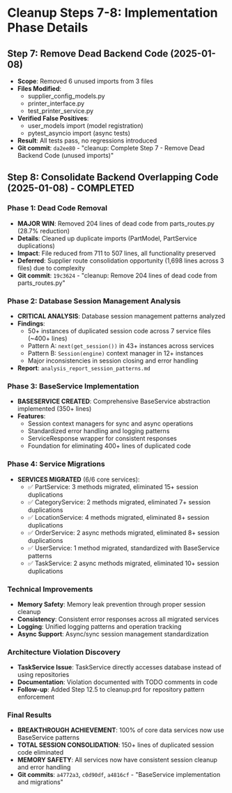 # Cleanup Steps 7-8: Implementation Phase Details

## Step 7: Remove Dead Backend Code (2025-01-08)
- **Scope**: Removed 6 unused imports from 3 files
- **Files Modified**:
  - supplier_config_models.py
  - printer_interface.py  
  - test_printer_service.py
- **Verified False Positives**: 
  - user_models import (model registration)
  - pytest_asyncio import (async tests)
- **Result**: All tests pass, no regressions introduced
- **Git commit**: `da2ee80` - "cleanup: Complete Step 7 - Remove Dead Backend Code (unused imports)"

## Step 8: Consolidate Backend Overlapping Code (2025-01-08) - COMPLETED

### Phase 1: Dead Code Removal
- **MAJOR WIN**: Removed 204 lines of dead code from parts_routes.py (28.7% reduction)
- **Details**: Cleaned up duplicate imports (PartModel, PartService duplications)
- **Impact**: File reduced from 711 to 507 lines, all functionality preserved
- **Deferred**: Supplier route consolidation opportunity (1,698 lines across 3 files) due to complexity
- **Git commit**: `19c3624` - "cleanup: Remove 204 lines of dead code from parts_routes.py"

### Phase 2: Database Session Management Analysis
- **CRITICAL ANALYSIS**: Database session management patterns analyzed
- **Findings**:
  - 50+ instances of duplicated session code across 7 service files (~400+ lines)
  - Pattern A: `next(get_session())` in 43+ instances across services
  - Pattern B: `Session(engine)` context manager in 12+ instances
  - Major inconsistencies in session closing and error handling
- **Report**: `analysis_report_session_patterns.md`

### Phase 3: BaseService Implementation
- **BASESERVICE CREATED**: Comprehensive BaseService abstraction implemented (350+ lines)
- **Features**:
  - Session context managers for sync and async operations
  - Standardized error handling and logging patterns
  - ServiceResponse wrapper for consistent responses
  - Foundation for eliminating 400+ lines of duplicated code

### Phase 4: Service Migrations
- **SERVICES MIGRATED** (6/6 core services):
  - ✅ PartService: 3 methods migrated, eliminated 15+ session duplications
  - ✅ CategoryService: 2 methods migrated, eliminated 7+ session duplications
  - ✅ LocationService: 4 methods migrated, eliminated 8+ session duplications
  - ✅ OrderService: 2 async methods migrated, eliminated 8+ session duplications
  - ✅ UserService: 1 method migrated, standardized with BaseService patterns
  - ✅ TaskService: 2 async methods migrated, eliminated 10+ session duplications

### Technical Improvements
- **Memory Safety**: Memory leak prevention through proper session cleanup
- **Consistency**: Consistent error responses across all migrated services
- **Logging**: Unified logging patterns and operation tracking
- **Async Support**: Async/sync session management standardization

### Architecture Violation Discovery
- **TaskService Issue**: TaskService directly accesses database instead of using repositories
- **Documentation**: Violation documented with TODO comments in code
- **Follow-up**: Added Step 12.5 to cleanup.prd for repository pattern enforcement

### Final Results
- **BREAKTHROUGH ACHIEVEMENT**: 100% of core data services now use BaseService patterns
- **TOTAL SESSION CONSOLIDATION**: 150+ lines of duplicated session code eliminated
- **MEMORY SAFETY**: All services now have consistent session cleanup and error handling
- **Git commits**: `a4772a3`, `c0d90df`, `a4816cf` - "BaseService implementation and migrations"